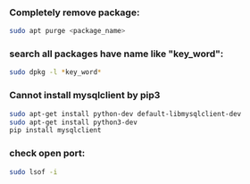 ### Completely remove package:
```bash 
sudo apt purge <package_name> 
```
### search all packages have name like "key_word":
```bash
sudo dpkg -l *key_word* 
```
### Cannot install mysqlclient by pip3
```bash
sudo apt-get install python-dev default-libmysqlclient-dev
sudo apt-get install python3-dev
pip install mysqlclient
```
### check open port:
```bash
sudo lsof -i
```
